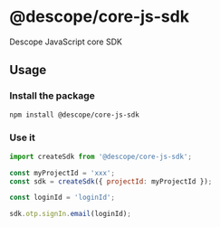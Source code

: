 # @descope/core-js-sdk

Descope JavaScript core SDK

## Usage

### Install the package

```bash
npm install @descope/core-js-sdk
```

### Use it

```js
import createSdk from '@descope/core-js-sdk';

const myProjectId = 'xxx';
const sdk = createSdk({ projectId: myProjectId });

const loginId = 'loginId';

sdk.otp.signIn.email(loginId);
```
